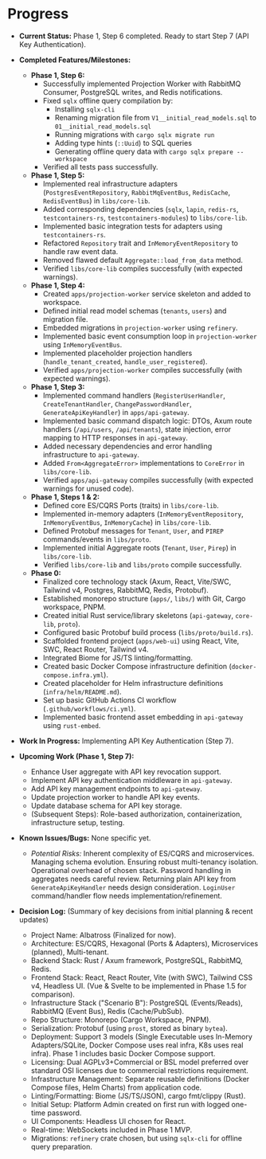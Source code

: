 # Progress

* **Current Status:** Phase 1, Step 6 completed. Ready to start Step 7 (API Key Authentication).
* **Completed Features/Milestones:**
  * **Phase 1, Step 6:**
    * Successfully implemented Projection Worker with RabbitMQ Consumer, PostgreSQL writes, and Redis notifications.
    * Fixed `sqlx` offline query compilation by:
      * Installing `sqlx-cli`
      * Renaming migration file from `V1__initial_read_models.sql` to `01__initial_read_models.sql`
      * Running migrations with `cargo sqlx migrate run`
      * Adding type hints (`::Uuid`) to SQL queries
      * Generating offline query data with `cargo sqlx prepare --workspace`
    * Verified all tests pass successfully.
  * **Phase 1, Step 5:**
    * Implemented real infrastructure adapters (`PostgresEventRepository`, `RabbitMqEventBus`, `RedisCache`, `RedisEventBus`) in `libs/core-lib`.
    * Added corresponding dependencies (`sqlx`, `lapin`, `redis-rs`, `testcontainers-rs`, `testcontainers-modules`) to `libs/core-lib`.
    * Implemented basic integration tests for adapters using `testcontainers-rs`.
    * Refactored `Repository` trait and `InMemoryEventRepository` to handle raw event data.
    * Removed flawed default `Aggregate::load_from_data` method.
    * Verified `libs/core-lib` compiles successfully (with expected warnings).
  * **Phase 1, Step 4:**
    * Created `apps/projection-worker` service skeleton and added to workspace.
    * Defined initial read model schemas (`tenants`, `users`) and migration file.
    * Embedded migrations in `projection-worker` using `refinery`.
    * Implemented basic event consumption loop in `projection-worker` using `InMemoryEventBus`.
    * Implemented placeholder projection handlers (`handle_tenant_created`, `handle_user_registered`).
    * Verified `apps/projection-worker` compiles successfully (with expected warnings).
  * **Phase 1, Step 3:**
    * Implemented command handlers (`RegisterUserHandler`, `CreateTenantHandler`, `ChangePasswordHandler`, `GenerateApiKeyHandler`) in `apps/api-gateway`.
    * Implemented basic command dispatch logic: DTOs, Axum route handlers (`/api/users`, `/api/tenants`), state injection, error mapping to HTTP responses in `api-gateway`.
    * Added necessary dependencies and error handling infrastructure to `api-gateway`.
    * Added `From<AggregateError>` implementations to `CoreError` in `libs/core-lib`.
    * Verified `apps/api-gateway` compiles successfully (with expected warnings for unused code).
  * **Phase 1, Steps 1 & 2:**
    * Defined core ES/CQRS Ports (traits) in `libs/core-lib`.
    * Implemented in-memory adapters (`InMemoryEventRepository`, `InMemoryEventBus`, `InMemoryCache`) in `libs/core-lib`.
    * Defined Protobuf messages for `Tenant`, `User`, and `PIREP` commands/events in `libs/proto`.
    * Implemented initial Aggregate roots (`Tenant`, `User`, `Pirep`) in `libs/core-lib`.
    * Verified `libs/core-lib` and `libs/proto` compile successfully.
  * **Phase 0:**
    * Finalized core technology stack (Axum, React, Vite/SWC, Tailwind v4, Postgres, RabbitMQ, Redis, Protobuf).
    * Established monorepo structure (`apps/`, `libs/`) with Git, Cargo workspace, PNPM.
    * Created initial Rust service/library skeletons (`api-gateway`, `core-lib`, `proto`).
    * Configured basic Protobuf build process (`libs/proto/build.rs`).
    * Scaffolded frontend project (`apps/web-ui`) using React, Vite, SWC, React Router, Tailwind v4.
    * Integrated Biome for JS/TS linting/formatting.
    * Created basic Docker Compose infrastructure definition (`docker-compose.infra.yml`).
    * Created placeholder for Helm infrastructure definitions (`infra/helm/README.md`).
    * Set up basic GitHub Actions CI workflow (`.github/workflows/ci.yml`).
    * Implemented basic frontend asset embedding in `api-gateway` using `rust-embed`.

* **Work In Progress:** Implementing API Key Authentication (Step 7).

* **Upcoming Work (Phase 1, Step 7):**
  * Enhance User aggregate with API key revocation support.
  * Implement API key authentication middleware in `api-gateway`.
  * Add API key management endpoints to `api-gateway`.
  * Update projection worker to handle API key events.
  * Update database schema for API key storage.
  * (Subsequent Steps): Role-based authorization, containerization, infrastructure setup, testing.

* **Known Issues/Bugs:** None specific yet.
  * *Potential Risks:* Inherent complexity of ES/CQRS and microservices. Managing schema evolution. Ensuring robust multi-tenancy isolation. Operational overhead of chosen stack. Password handling in aggregates needs careful review. Returning plain API key from `GenerateApiKeyHandler` needs design consideration. `LoginUser` command/handler flow needs implementation/refinement.

* **Decision Log:** (Summary of key decisions from initial planning & recent updates)
  * Project Name: Albatross (Finalized for now).
  * Architecture: ES/CQRS, Hexagonal (Ports & Adapters), Microservices (planned), Multi-tenant.
  * Backend Stack: Rust / Axum framework, PostgreSQL, RabbitMQ, Redis.
  * Frontend Stack: React, React Router, Vite (with SWC), Tailwind CSS v4, Headless UI. (Vue & Svelte to be implemented in Phase 1.5 for comparison).
  * Infrastructure Stack ("Scenario B"): PostgreSQL (Events/Reads), RabbitMQ (Event Bus), Redis (Cache/PubSub).
  * Repo Structure: Monorepo (Cargo Workspace, PNPM).
  * Serialization: Protobuf (using `prost`, stored as binary `bytea`).
  * Deployment: Support 3 models (Single Executable uses In-Memory Adapters/SQLite, Docker Compose uses real infra, K8s uses real infra). Phase 1 includes basic Docker Compose support.
  * Licensing: Dual AGPLv3+Commercial or BSL model preferred over standard OSI licenses due to commercial restrictions requirement.
  * Infrastructure Management: Separate reusable definitions (Docker Compose files, Helm Charts) from application code.
  * Linting/Formatting: Biome (JS/TS/JSON), cargo fmt/clippy (Rust).
  * Initial Setup: Platform Admin created on first run with logged one-time password.
  * UI Components: Headless UI chosen for React.
  * Real-time: WebSockets included in Phase 1 MVP.
  * Migrations: `refinery` crate chosen, but using `sqlx-cli` for offline query preparation.

